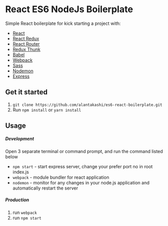 # React ES6 NodeJs Boilerplate

Simple React boilerplate for kick starting a project with:
* [React](https://github.com/facebook/react)
* [React Redux](https://github.com/facebook/react)
* [React Router](https://github.com/facebook/react)
* [Redux Thunk](https://github.com/facebook/react)
* [Babel](http://babeljs.io)
* [Webpack](http://webpack.github.io)
* [Sass](http://webpack.github.io/docs/webpack-dev-server.html)
* [Nodemon](http://webpack.github.io/docs/webpack-dev-server.html)
* [Express](https://github.com/facebook/react)

## Get it started
1. `git clone https://github.com/alantakashi/es6-react-boilerplate.git`
2. Run `npm install` or `yarn install`

## Usage
##### Development
Open 3 separate terminal or command prompt, and run the command listed below
   * `npm start` - start express server, change your prefer port no in root index.js
   * `webpack` - module bundler for react application
   * `nodemon` - monitor for any changes in your node.js application and automatically restart the server

##### Production
1. run `webpack`
2.  run `npm start`